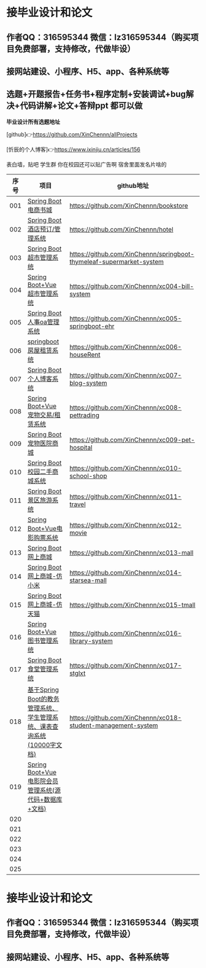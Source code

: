 # 接毕业设计和论文

## 作者QQ：316595344 微信：lz316595344（购买项目免费部署，支持修改，代做毕设）

## 接网站建设、小程序、H5、app、各种系统等

## 选题+开题报告+任务书+程序定制+安装调试+bug解决+代码讲解+论文+答辩ppt 都可以做

**毕业设计所有选题地址**

[github]👉https://github.com/XinChennn/allProjects

[忻辰的个人博客]👉https://www.ixinjiu.cn/articles/156



表白墙，贴吧  学生群  你在校园还可以贴广告啊  宿舍里面发名片啥的

| 序号 | 项目                                                         | github地址                                                   |
| ---- | ------------------------------------------------------------ | ------------------------------------------------------------ |
| 001  | [Spring Boot 电商书城](https://github.com/XinChennn/bookstore) | https://github.com/XinChennn/bookstore                       |
| 002  | [Spring Boot 酒店预订/管理系统](https://github.com/XinChennn/hotel) | https://github.com/XinChennn/hotel                           |
| 003  | [Spring Boot 超市管理系统](https://github.com/XinChennn/springboot-thymeleaf-supermarket-system) | https://github.com/XinChennn/springboot-thymeleaf-supermarket-system |
| 004  | [Spring Boot+Vue 超市管理系统](https://github.com/XinChennn/xc004-bill-system) | https://github.com/XinChennn/xc004-bill-system               |
| 005  | [Spring Boot 人事oa管理系统](https://github.com/XinChennn/xc005-springboot-ehr) | https://github.com/XinChennn/xc005-springboot-ehr            |
| 006  | [springboot 房屋租赁系统](https://github.com/XinChennn/xc006-houseRent) | https://github.com/XinChennn/xc006-houseRent                 |
| 007  | [Spring Boot 个人博客系统](https://github.com/XinChennn/xc007-blog-system) | https://github.com/XinChennn/xc007-blog-system               |
| 008  | [Spring Boot+Vue 宠物交易/租赁系统](https://github.com/XinChennn/xc008-pettrading) | https://github.com/XinChennn/xc008-pettrading                |
| 009  | [Spring Boot 宠物医院商城](https://github.com/XinChennn/xc009-pet-hospital) | https://github.com/XinChennn/xc009-pet-hospital              |
| 010  | [Spring Boot 校园二手商城系统](https://github.com/XinChennn/xc010-school-shop) | https://github.com/XinChennn/xc010-school-shop               |
| 011  | [Spring Boot 景区旅游系统](https://github.com/XinChennn/xc011-travel) | https://github.com/XinChennn/xc011-travel                    |
| 012  | [Spring Boot+Vue电影购票系统](https://github.com/XinChennn/xc012-movie) | https://github.com/XinChennn/xc012-movie                     |
| 013  | [Spring Boot 网上商城](https://github.com/XinChennn/xc013-mall) | https://github.com/XinChennn/xc013-mall                      |
| 014  | [Spring Boot 网上商城-仿小米](https://github.com/XinChennn/xc014-starsea-mall) | https://github.com/XinChennn/xc014-starsea-mall              |
| 015  | [Spring Boot 网上商城-仿天猫](https://github.com/XinChennn/xc015-tmall) | https://github.com/XinChennn/xc015-tmall                     |
| 016  | [Spring Boot+Vue 图书管理系统](https://github.com/XinChennn/xc016-library-system) | https://github.com/XinChennn/xc016-library-system            |
| 017  | [Spring Boot 食堂管理系统](https://github.com/XinChennn/xc017-stglxt) | https://github.com/XinChennn/xc017-stglxt                    |
| 018  | [基于Spring Boot的教务管理系统、学生管理系统、课表查询系统  (10000字文档)](https://github.com/XinChennn/xc018-student-management-system) | https://github.com/XinChennn/xc018-student-management-system |
| 019  | [Spring Boot+Vue 电影院会员管理系统(源代码+数据库+文档)]()   |                                                              |
| 020  |                                                              |                                                              |
| 021  |                                                              |                                                              |
| 022  |                                                              |                                                              |
| 023  |                                                              |                                                              |
| 024  |                                                              |                                                              |
| 025  |                                                              |                                                              |



# 接毕业设计和论文

## 作者QQ：316595344 微信：lz316595344（购买项目免费部署，支持修改，代做毕设）

## 接网站建设、小程序、H5、app、各种系统等